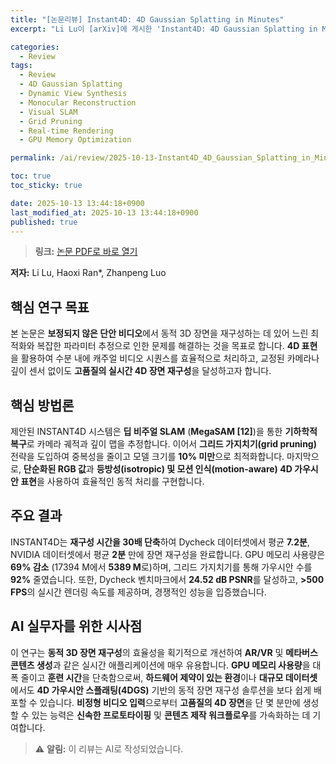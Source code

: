 ```yaml
---
title: "[논문리뷰] Instant4D: 4D Gaussian Splatting in Minutes"
excerpt: "Li Lu이 [arXiv]에 게시한 'Instant4D: 4D Gaussian Splatting in Minutes' 논문에 대한 자세한 리뷰입니다."

categories:
  - Review
tags:
  - Review
  - 4D Gaussian Splatting
  - Dynamic View Synthesis
  - Monocular Reconstruction
  - Visual SLAM
  - Grid Pruning
  - Real-time Rendering
  - GPU Memory Optimization

permalink: /ai/review/2025-10-13-Instant4D_4D_Gaussian_Splatting_in_Minutes/

toc: true
toc_sticky: true

date: 2025-10-13 13:44:18+0900
last_modified_at: 2025-10-13 13:44:18+0900
published: true
---
```

> **링크:** [논문 PDF로 바로 열기](https://arxiv.org/abs/2510.01119)

**저자:** Li Lu, Haoxi Ran*, Zhanpeng Luo



## 핵심 연구 목표
본 논문은 **보정되지 않은 단안 비디오**에서 동적 3D 장면을 재구성하는 데 있어 느린 최적화와 복잡한 파라미터 추정으로 인한 문제를 해결하는 것을 목표로 합니다. **4D 표현**을 활용하여 수분 내에 캐주얼 비디오 시퀀스를 효율적으로 처리하고, 교정된 카메라나 깊이 센서 없이도 **고품질의 실시간 4D 장면 재구성**을 달성하고자 합니다.

## 핵심 방법론
제안된 INSTANT4D 시스템은 **딥 비주얼 SLAM** (**MegaSAM [12]**)을 통한 **기하학적 복구**로 카메라 궤적과 깊이 맵을 추정합니다. 이어서 **그리드 가지치기(grid pruning)** 전략을 도입하여 중복성을 줄이고 모델 크기를 **10% 미만**으로 최적화합니다. 마지막으로, **단순화된 RGB 값**과 **등방성(isotropic) 및 모션 인식(motion-aware) 4D 가우시안 표현**을 사용하여 효율적인 동적 처리를 구현합니다.

## 주요 결과
INSTANT4D는 **재구성 시간을 30배 단축**하여 Dycheck 데이터셋에서 평균 **7.2분**, NVIDIA 데이터셋에서 평균 **2분** 만에 장면 재구성을 완료합니다. GPU 메모리 사용량은 **69% 감소** (17394 M에서 **5389 M**로)하며, 그리드 가지치기를 통해 가우시안 수를 **92%** 줄였습니다. 또한, Dycheck 벤치마크에서 **24.52 dB PSNR**를 달성하고, **>500 FPS**의 실시간 렌더링 속도를 제공하며, 경쟁적인 성능을 입증했습니다.

## AI 실무자를 위한 시사점
이 연구는 **동적 3D 장면 재구성**의 효율성을 획기적으로 개선하여 **AR/VR** 및 **메타버스 콘텐츠 생성**과 같은 실시간 애플리케이션에 매우 유용합니다. **GPU 메모리 사용량**을 대폭 줄이고 **훈련 시간**을 단축함으로써, **하드웨어 제약이 있는 환경**이나 **대규모 데이터셋**에서도 **4D 가우시안 스플래팅(4DGS)** 기반의 동적 장면 재구성 솔루션을 보다 쉽게 배포할 수 있습니다. **비정형 비디오 입력**으로부터 **고품질의 4D 장면**을 단 몇 분만에 생성할 수 있는 능력은 **신속한 프로토타이핑** 및 **콘텐츠 제작 워크플로우**를 가속화하는 데 기여합니다.

> ⚠️ **알림:** 이 리뷰는 AI로 작성되었습니다.